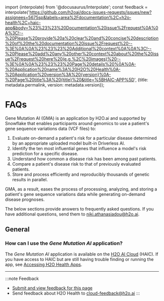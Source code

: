 import {interpolate} from '@docusaurus/Interpolate';
const feedback = interpolate('https://github.com/h2oai/docs-issues-requests/issues/new?assignees=5675sp&labels=area%2Fdocumentation%2C+h2o-health%2C+haic-app&body=%23%23%23%20Documentation%20issue%2Frequest%0A%0A%3C!--%20Please%20provide%20a%20clear%20and%20concise%20description%20of%20the%20documentation%20issue%2Frequest%20--%3E%0A%0A%23%23%23%20Additional%20context%0A%0A%3C!--%20Please%20add%20any%20other%20context%20about%20the%20issue%2Frequest%20here%20(e.g.%2C%20images)%20--%3E%0A%0A%23%23%23%20Page%20details%20%0A%0A-%20Application%20name%3A%20H2O%20Health%0A-%20Application%20version%3A%20{version}%0A-%20Page%20title%3A%20{title}%20&title=%5BHAIC-APP%5D', {title: metadata.permalink, version: metadata.version});

# FAQs


Gene Mutation AI (GMA) is an application by H2O.ai and supported by Snowflake that enables participants around genomics to use a patient's gene sequence variations data (VCF files) to: 

1. Evaluate on-demand a patient's risk for a particular disease determined by an appropriate uploaded model built-in Driverless AI. 
2. Identify the ten most influential genes that influence a model's risk prediction for a specific disease.
3. Understand how common a disease risk has been among past patients. 
4. Compare a patient's disease risk to that of previously evaluated patients. 
5. Store and process efficiently and reproducibly thousands of genetic results in parallel.

GMA, as a result, eases the process of processing, analyzing, and storing a patient's gene sequence variations data while generating on-demand disease prognoses.


The below sections provide answers to frequently asked questions. If you have additional questions, send them to <niki.athanasiadou@h2o.ai>.

## General 

### How can I use the *Gene Mutation AI* application? 

The *Gene Mutation AI* application is available on the [H2O AI Cloud](https://cloud.h2o.ai/login?referer=%2F) (HAIC). If you have access to HAIC but are still having trouble finding or running the app, see [Accessing H2O Health Apps](../access_h2o_health_apps.md).


***
:::note Feedback
  - <a href={feedback}>Submit and view feedback for this page</a>
  - Send feedback about H2O Health to <cloud-feedback@h2o.ai>
:::